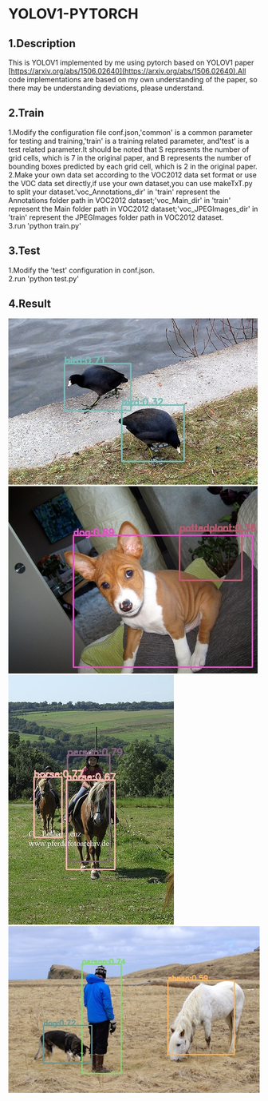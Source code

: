 # YOLOV1-PYTORCH
## 1.Description  
This is YOLOV1 implemented by me using pytorch based on YOLOV1 paper [https://arxiv.org/abs/1506.02640](https://arxiv.org/abs/1506.02640).All code implementations are based on my own understanding of the paper, so there may be understanding deviations, please understand.
## 2.Train
1.Modify the configuration file conf.json,'common' is a common parameter for testing and training,'train' is a training related parameter, and'test' is a test related parameter.It should be noted that S represents the number of grid cells, which is 7 in the original paper, and B represents the number of bounding boxes predicted by each grid cell, which is 2 in the original paper.  
2.Make your own data set according to the VOC2012 data set format or use the VOC data set directly,if use your own dataset,you can use makeTxT.py to split your dataset.'voc_Annotations_dir' in 'train' represent the Annotations folder path in VOC2012 dataset;'voc_Main_dir' in 'train' represent the Main folder path in VOC2012 dataset;'voc_JPEGImages_dir' in 'train' represent the JPEGImages folder path in VOC2012 dataset.  
3.run 'python train.py'
## 3.Test
1.Modify the 'test' configuration in conf.json.  
2.run 'python test.py'
## 4.Result  

![](https://github.com/1991yuyang/YOLOV1-PYTORCH/blob/master/predict_result/2008_005534.jpg?raw=true)  
![](https://github.com/1991yuyang/YOLOV1-PYTORCH/blob/master/predict_result/2008_007538.jpg?raw=true)  
![](https://github.com/1991yuyang/YOLOV1-PYTORCH/blob/master/predict_result/2011_004694.jpg?raw=true)  
![](https://github.com/1991yuyang/YOLOV1-PYTORCH/blob/master/predict_result/person.jpg?raw=true)
